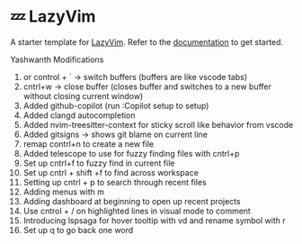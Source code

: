 # 💤 LazyVim

A starter template for [LazyVim](https://github.com/LazyVim/LazyVim).
Refer to the [documentation](https://lazyvim.github.io/installation) to get started.

Yashwanth Modifications
1. <leader> or control + \` -> switch buffers (buffers are like vscode tabs)
2. cntrl+w -> close buffer (closes buffer and switches to a new buffer without closing current window)
3. Added github-copilot  (run :Copilot setup to setup)
4. Added clangd autocompletion
5. Added nvim-treesitter-context for sticky scroll like behavior from vscode
6. Added gitsigns -> shows git blame on current line
7. remap contrl+n to create a new file
8. Added telescope to use for fuzzy finding files with cntrl+p
9. Set up cntrl+f to fuzzy find in current file
10. Set up cntrl + shift +f to find across workspace
11. Setting up cntrl + p to search through recent files
12. Adding menus with <leader>m
13. Adding dashboard at beginning to open up recent projects
14. Use cntrol + / on highlighted lines in visual mode to comment
15. Introducing lspsaga for hover tooltip with vd and rename symbol with <leader>r
16. Set up q to go back one word
